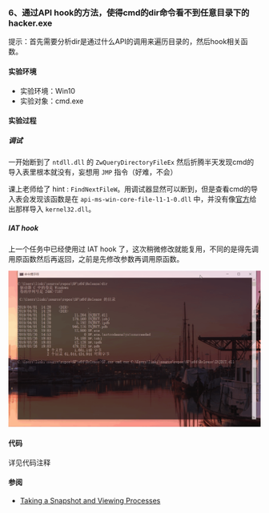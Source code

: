 ### 6、通过API hook的方法，使得cmd的dir命令看不到任意目录下的hacker.exe 

提示：首先需要分析dir是通过什么API的调用来遍历目录的，然后hook相关函数。

#### 实验环境
- 实验环境：Win10
- 实验对象：cmd.exe

#### 实验过程

##### 调试

一开始断到了 `ntdll.dll` 的 `ZwQueryDirectoryFileEx` 然后折腾半天发现cmd的导入表里根本就没有，妄想用 `JMP` 指令（好难，不会）

课上老师给了 hint : `FindNextFileW`。用调试器显然可以断到，但是查看cmd的导入表会发现该函数是在 `api-ms-win-core-file-l1-1-0.dll` 中，并没有像[官方](https://docs.microsoft.com/en-us/windows/desktop/api/fileapi/nf-fileapi-findnextfilew#requirements)给出那样导入 `kernel32.dll`。

##### IAT hook

上一个任务中已经使用过 IAT hook 了，这次稍微修改就能复用，不同的是得先调用原函数然后再返回，之前是先修改参数再调用原函数。

![FindNextFileW function](result.gif)

#### 代码

详见代码注释

#### 参阅
- [Taking a Snapshot and Viewing Processes](https://docs.microsoft.com/en-us/windows/desktop/api/fileapi/nf-fileapi-findnextfilew)